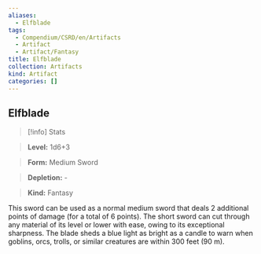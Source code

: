```yaml
---
aliases:
  - Elfblade
tags:
  - Compendium/CSRD/en/Artifacts
  - Artifact
  - Artifact/Fantasy
title: Elfblade
collection: Artifacts
kind: Artifact
categories: []
---
```

## Elfblade    
>[!info] Stats    
> **Level:** 1d6+3    
> **Form:** Medium Sword    
> **Depletion:** -    
> **Kind:** Fantasy  
    
This sword can be used as a normal medium sword that deals 2 additional points of damage (for a total of 6 points). The short sword can cut through any material of its level or lower with ease, owing to its exceptional sharpness. The blade sheds a blue light as bright as a candle to warn when goblins, orcs, trolls, or similar creatures are within 300 feet (90 m).